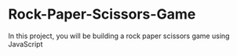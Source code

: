 # Rock-Paper-Scissors-Game
In this project, you will be building a rock paper scissors game using JavaScript
